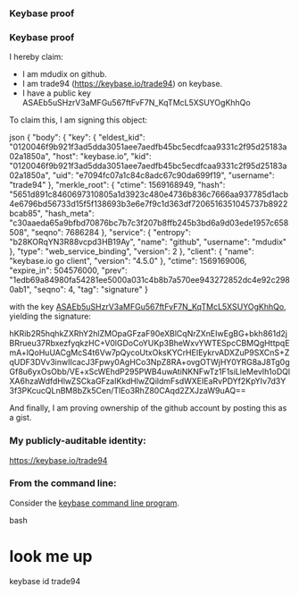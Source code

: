 ### Keybase proof

### Keybase proof

I hereby claim:

  * I am mdudix on github.
  * I am trade94 (https://keybase.io/trade94) on keybase.
  * I have a public key ASAEb5uSHzrV3aMFGu567ftFvF7N_KqTMcL5XSUYOgKhhQo

To claim this, I am signing this object:

json
{
  "body": {
    "key": {
      "eldest_kid": "0120046f9b921f3ad5dda3051aee7aedfb45bc5ecdfcaa9331c2f95d25183a02a1850a",
      "host": "keybase.io",
      "kid": "0120046f9b921f3ad5dda3051aee7aedfb45bc5ecdfcaa9331c2f95d25183a02a1850a",
      "uid": "e7094fc07a1c84c8adc67c90da699f19",
      "username": "trade94"
    },
    "merkle_root": {
      "ctime": 1569168949,
      "hash": "5651d891c8460697310805a1d3923c480e4736b836c7666aa937785d1acb4e6796bd56733d15f5f138693b3e6e7f9c1d363df7206516351045737b8922bcab85",
      "hash_meta": "c30aaeda65a9bfbd70876bc7b7c3f207b8ffb245b3bd6a9d03ede1957c658508",
      "seqno": 7686284
    },
    "service": {
      "entropy": "b28KORqYN3R88vcpd3HB19Ay",
      "name": "github",
      "username": "mdudix"
    },
    "type": "web_service_binding",
    "version": 2
  },
  "client": {
    "name": "keybase.io go client",
    "version": "4.5.0"
  },
  "ctime": 1569169006,
  "expire_in": 504576000,
  "prev": "1edb69a84980fa54281ee5000a031c4b8b7a570ee943272852dc4e92c2980ab1",
  "seqno": 4,
  "tag": "signature"
}


with the key [ASAEb5uSHzrV3aMFGu567ftFvF7N_KqTMcL5XSUYOgKhhQo](https://keybase.io/trade94), yielding the signature:


hKRib2R5hqhkZXRhY2hlZMOpaGFzaF90eXBlCqNrZXnEIwEgBG+bkh861d2jBRrueu37RbxezfyqkzHC+V0lGDoCoYUKp3BheWxvYWTESpcCBMQgHttpqEmA+lQoHuUACgMcS4t6Vw7pQycoUtxOksKYCrHEIEykrvADXZuP9SXCnS+ZqUDF3DVv3inwIIcacJ3Fpwy0AgHCo3NpZ8RA+ovgOTWjHY0YRG8aJ8Tg0gGf8u6yxOsObb/VE+xScWEhdP295PWB4uwAtiNKNFwTz1F1siLleMevIh1oDQlXA6hzaWdfdHlwZSCkaGFzaIKkdHlwZQildmFsdWXEIEaRvPDYf2KpYIv7d3Y3f3PKcucQLnBM8bZk5Cen/TlEo3RhZ80CAqd2ZXJzaW9uAQ==



And finally, I am proving ownership of the github account by posting this as a gist.

### My publicly-auditable identity:

https://keybase.io/trade94

### From the command line:

Consider the [keybase command line program](https://keybase.io/download).

bash
# look me up
keybase id trade94
